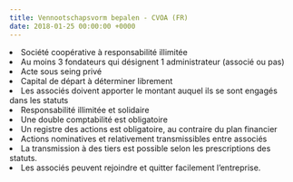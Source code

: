 ```yaml
---
title: Vennootschapsvorm bepalen - CVOA (FR)
date: 2018-01-25 00:00:00 +0000
---
```

<li>Société coopérative à responsabilité illimitée</li>

<li>Au moins 3 fondateurs qui désignent 1 administrateur (associé ou pas)</li>

<li>Acte sous seing privé</li>

<li>Capital de départ à déterminer librement</li>

<li>Les associés doivent apporter le montant auquel ils se sont engagés dans les statuts</li>

<li>Responsabilité illimitée et solidaire</li>

<li>Une double comptabilité est obligatoire</li>

<li>Un registre des actions est obligatoire, au contraire du plan financier</li>

<li>Actions nominatives et relativement transmissibles entre associés</li> 

<li>La transmission à des tiers est possible selon les prescriptions des statuts.</li>

<li>Les associés peuvent rejoindre et quitter facilement l’entreprise.</li>
